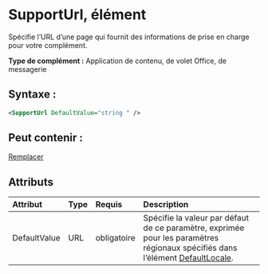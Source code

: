 
# SupportUrl, élément
Spécifie l’URL d’une page qui fournit des informations de prise en charge pour votre complément.

 **Type de complément :** Application de contenu, de volet Office, de messagerie


## Syntaxe :


```XML
<SupportUrl DefaultValue="string " />
```


## Peut contenir :

[Remplacer](../../reference/manifest/override.md)


## Attributs



|**Attribut**|**Type**|**Requis**|**Description**|
|:-----|:-----|:-----|:-----|
|DefaultValue|URL|obligatoire|Spécifie la valeur par défaut de ce paramètre, exprimée pour les paramètres régionaux spécifiés dans l’élément [DefaultLocale](../../reference/manifest/defaultlocale.md).|
